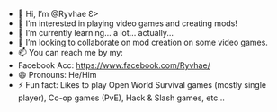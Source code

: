- 👋 Hi, I’m @Ryvhae Ɛ>
- 👀 I’m interested in playing video games and creating mods!
- 🌱 I’m currently learning... a lot... actually...
- 💞️ I’m looking to collaborate on mod creation on some video games.
- 📫 You can reach me by my:
-   Facebook Acc: https://www.facebook.com/Ryvhae/
- 😄 Pronouns: He/Him
- ⚡ Fun fact: Likes to play Open World Survival games (mostly single player), Co-op games (PvE), Hack & Slash games, etc...

<!---
Ryvhae/Ryvhae is a ✨ special ✨ repository because its `README.md` (this file) appears on your GitHub profile.
You can click the Preview link to take a look at your changes.
--->
